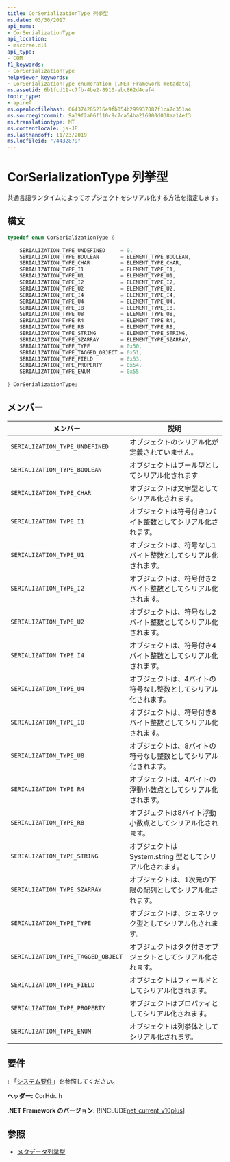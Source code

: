 ```yaml
---
title: CorSerializationType 列挙型
ms.date: 03/30/2017
api_name:
- CorSerializationType
api_location:
- mscoree.dll
api_type:
- COM
f1_keywords:
- CorSerializationType
helpviewer_keywords:
- CorSerializationType enumeration [.NET Framework metadata]
ms.assetid: 6b1fcd11-c7fb-4be2-8910-abc862d4caf4
topic_type:
- apiref
ms.openlocfilehash: 064374285216e9fb054b299937087f1ca7c351a4
ms.sourcegitcommit: 9a39f2a06f110c9c7ca54ba216900d038aa14ef3
ms.translationtype: MT
ms.contentlocale: ja-JP
ms.lasthandoff: 11/23/2019
ms.locfileid: "74432879"
---
```

# <a name="corserializationtype-enumeration"></a>CorSerializationType 列挙型
共通言語ランタイムによってオブジェクトをシリアル化する方法を指定します。  
  
## <a name="syntax"></a>構文  
  
```cpp  
typedef enum CorSerializationType {  
  
    SERIALIZATION_TYPE_UNDEFINED     = 0,  
    SERIALIZATION_TYPE_BOOLEAN       = ELEMENT_TYPE_BOOLEAN,  
    SERIALIZATION_TYPE_CHAR          = ELEMENT_TYPE_CHAR,  
    SERIALIZATION_TYPE_I1            = ELEMENT_TYPE_I1,  
    SERIALIZATION_TYPE_U1            = ELEMENT_TYPE_U1,  
    SERIALIZATION_TYPE_I2            = ELEMENT_TYPE_I2,  
    SERIALIZATION_TYPE_U2            = ELEMENT_TYPE_U2,  
    SERIALIZATION_TYPE_I4            = ELEMENT_TYPE_I4,  
    SERIALIZATION_TYPE_U4            = ELEMENT_TYPE_U4,  
    SERIALIZATION_TYPE_I8            = ELEMENT_TYPE_I8,  
    SERIALIZATION_TYPE_U8            = ELEMENT_TYPE_U8,  
    SERIALIZATION_TYPE_R4            = ELEMENT_TYPE_R4,  
    SERIALIZATION_TYPE_R8            = ELEMENT_TYPE_R8,  
    SERIALIZATION_TYPE_STRING        = ELEMENT_TYPE_STRING,  
    SERIALIZATION_TYPE_SZARRAY       = ELEMENT_TYPE_SZARRAY,  
    SERIALIZATION_TYPE_TYPE          = 0x50,  
    SERIALIZATION_TYPE_TAGGED_OBJECT = 0x51,  
    SERIALIZATION_TYPE_FIELD         = 0x53,  
    SERIALIZATION_TYPE_PROPERTY      = 0x54,  
    SERIALIZATION_TYPE_ENUM          = 0x55  
  
} CorSerializationType;  
```  
  
## <a name="members"></a>メンバー  
  
|メンバー|説明|  
|------------|-----------------|  
|`SERIALIZATION_TYPE_UNDEFINED`|オブジェクトのシリアル化が定義されていません。|  
|`SERIALIZATION_TYPE_BOOLEAN`|オブジェクトはブール型としてシリアル化されます|  
|`SERIALIZATION_TYPE_CHAR`|オブジェクトは文字型としてシリアル化されます。|  
|`SERIALIZATION_TYPE_I1`|オブジェクトは符号付き1バイト整数としてシリアル化されます。|  
|`SERIALIZATION_TYPE_U1`|オブジェクトは、符号なし1バイト整数としてシリアル化されます。|  
|`SERIALIZATION_TYPE_I2`|オブジェクトは、符号付き2バイト整数としてシリアル化されます。|  
|`SERIALIZATION_TYPE_U2`|オブジェクトは、符号なし2バイト整数としてシリアル化されます。|  
|`SERIALIZATION_TYPE_I4`|オブジェクトは、符号付き4バイト整数としてシリアル化されます。|  
|`SERIALIZATION_TYPE_U4`|オブジェクトは、4バイトの符号なし整数としてシリアル化されます。|  
|`SERIALIZATION_TYPE_I8`|オブジェクトは、符号付き8バイト整数としてシリアル化されます。|  
|`SERIALIZATION_TYPE_U8`|オブジェクトは、8バイトの符号なし整数としてシリアル化されます。|  
|`SERIALIZATION_TYPE_R4`|オブジェクトは、4バイトの浮動小数点としてシリアル化されます。|  
|`SERIALIZATION_TYPE_R8`|オブジェクトは8バイト浮動小数点としてシリアル化されます。|  
|`SERIALIZATION_TYPE_STRING`|オブジェクトは System.string 型としてシリアル化されます。|  
|`SERIALIZATION_TYPE_SZARRAY`|オブジェクトは、1次元の下限の配列としてシリアル化されます。|  
|`SERIALIZATION_TYPE_TYPE`|オブジェクトは、ジェネリック型としてシリアル化されます。|  
|`SERIALIZATION_TYPE_TAGGED_OBJECT`|オブジェクトはタグ付きオブジェクトとしてシリアル化されます。|  
|`SERIALIZATION_TYPE_FIELD`|オブジェクトはフィールドとしてシリアル化されます。|  
|`SERIALIZATION_TYPE_PROPERTY`|オブジェクトはプロパティとしてシリアル化されます。|  
|`SERIALIZATION_TYPE_ENUM`|オブジェクトは列挙体としてシリアル化されます。|  
  
## <a name="requirements"></a>要件  
 **:** 「[システム要件](../../../../docs/framework/get-started/system-requirements.md)」を参照してください。  
  
 **ヘッダー:** CorHdr. h  
  
 **.NET Framework のバージョン:** [!INCLUDE[net_current_v10plus](../../../../includes/net-current-v10plus-md.md)]  
  
## <a name="see-also"></a>参照

- [メタデータ列挙型](../../../../docs/framework/unmanaged-api/metadata/metadata-enumerations.md)
